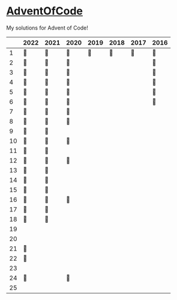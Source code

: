 # <a href="https://adventofcode.com/">AdventOfCode</a>

My solutions for Advent of Code!

|    | 2022 | 2021 | 2020 | 2019 | 2018 | 2017 | 2016 
|----|------|------|------|------|------|------|------
| 1  |  🥇  |  🥇  |  🥇  |  🥈  |  🥈  |  🥇  |  🥇  
| 2  |  🥇  |  🥇  |  🥇  |      |      |      |  🥇  
| 3  |  🥇  |  🥇  |  🥇  |      |      |      |  🥇  
| 4  |  🥇  |  🥇  |  🥇  |      |      |      |  🥇  
| 5  |  🥇  |  🥇  |  🥇  |      |      |      |  🥇  
| 6  |  🥇  |  🥇  |  🥈  |      |      |      |  🥇  
| 7  |  🥇  |  🥇  |  🥈  |      |      |      |      
| 8  |  🥇  |  🥇  |  🥇  |      |      |      |      
| 9  |  🥇  |  🥇  |      |      |      |      |      
| 10 |  🥇  |  🥇  |  🥇  |      |      |      |      
| 11 |  🥇  |  🥇  |      |      |      |      |      
| 12 |  🥇  |  🥇  |  🥈  |      |      |      |      
| 13 |  🥇  |  🥇  |      |      |      |      |      
| 14 |  🥇  |  🥈  |      |      |      |      |      
| 15 |  🥇  |  🥈  |      |      |      |      |      
| 16 |  🥇  |  🥈  |  🥈  |      |      |      |      
| 17 |  🥇  |  🥇  |      |      |      |      |      
| 18 |  🥇  |  🥇  |      |      |      |      |      
| 19 |      |      |      |      |      |      |      
| 20 |      |      |      |      |      |      |      
| 21 |  🥇  |      |      |      |      |      |      
| 22 |  🥇  |      |      |      |      |      |      
| 23 |      |      |      |      |      |      |      
| 24 |  🥈  |      |  🥈  |      |      |      |      
| 25 |      |      |      |      |      |      |      